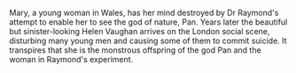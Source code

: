  Mary, a young woman in Wales, has her mind destroyed by Dr Raymond's attempt to enable her to see the god of nature, Pan. Years later the beautiful but sinister-looking Helen Vaughan arrives on the London social scene, disturbing many young men and causing some of them to commit suicide. It transpires that she is the monstrous offspring of the god Pan and the woman in Raymond's experiment.